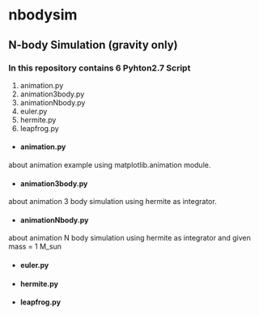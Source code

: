 # nbodysim
## N-body Simulation (gravity only) 

### In this repository contains 6 Pyhton2.7 Script
1. animation.py
2. animation3body.py
3. animationNbody.py
4. euler.py
5. hermite.py
6. leapfrog.py

*  #### animation.py
about animation example using matplotlib.animation module.

*  #### animation3body.py
about animation 3 body simulation using hermite as integrator. 

*  #### animationNbody.py
about animation N body simulation using hermite as integrator and given mass = 1 M_sun

*  #### euler.py

*  #### hermite.py

*  #### leapfrog.py
